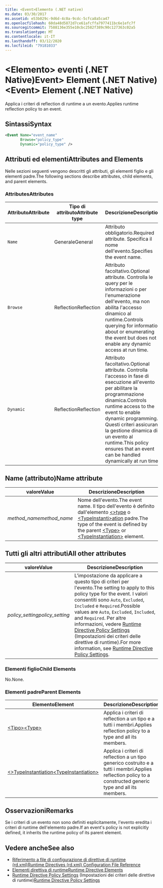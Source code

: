 ```yaml
---
title: <Event>Elemento (.NET native)
ms.date: 03/30/2017
ms.assetid: e53b029c-9d6d-4c0a-9cdc-5cfca8a5ca47
ms.openlocfilehash: 60da48d5872d7ce61afcffa7977411bc6e1efc7f
ms.sourcegitcommit: 7588136e355e10cbc2582f389c90c127363c02a5
ms.translationtype: MT
ms.contentlocale: it-IT
ms.lasthandoff: 03/12/2020
ms.locfileid: "79181033"
---
```

# <a name="event-element-net-native"></a><span data-ttu-id="00d0c-102">\<Elemento> eventi (.NET Native)Event> Element (.NET Native)</span><span class="sxs-lookup"><span data-stu-id="00d0c-102">\<Event> Element (.NET Native)</span></span>
<span data-ttu-id="00d0c-103">Applica i criteri di reflection di runtime a un evento.</span><span class="sxs-lookup"><span data-stu-id="00d0c-103">Applies runtime reflection policy to an event.</span></span>  
  
## <a name="syntax"></a><span data-ttu-id="00d0c-104">Sintassi</span><span class="sxs-lookup"><span data-stu-id="00d0c-104">Syntax</span></span>  
  
```xml  
<Event Name="event_name"
       Browse="policy_type"
       Dynamic="policy_type" />  
```  
  
## <a name="attributes-and-elements"></a><span data-ttu-id="00d0c-105">Attributi ed elementi</span><span class="sxs-lookup"><span data-stu-id="00d0c-105">Attributes and Elements</span></span>  
 <span data-ttu-id="00d0c-106">Nelle sezioni seguenti vengono descritti gli attributi, gli elementi figlio e gli elementi padre.</span><span class="sxs-lookup"><span data-stu-id="00d0c-106">The following sections describe attributes, child elements, and parent elements.</span></span>  
  
### <a name="attributes"></a><span data-ttu-id="00d0c-107">Attributes</span><span class="sxs-lookup"><span data-stu-id="00d0c-107">Attributes</span></span>  
  
|<span data-ttu-id="00d0c-108">Attributo</span><span class="sxs-lookup"><span data-stu-id="00d0c-108">Attribute</span></span>|<span data-ttu-id="00d0c-109">Tipo di attributo</span><span class="sxs-lookup"><span data-stu-id="00d0c-109">Attribute type</span></span>|<span data-ttu-id="00d0c-110">Descrizione</span><span class="sxs-lookup"><span data-stu-id="00d0c-110">Description</span></span>|  
|---------------|--------------------|-----------------|  
|`Name`|<span data-ttu-id="00d0c-111">Generale</span><span class="sxs-lookup"><span data-stu-id="00d0c-111">General</span></span>|<span data-ttu-id="00d0c-112">Attributo obbligatorio.</span><span class="sxs-lookup"><span data-stu-id="00d0c-112">Required attribute.</span></span> <span data-ttu-id="00d0c-113">Specifica il nome dell'evento.</span><span class="sxs-lookup"><span data-stu-id="00d0c-113">Specifies the event name.</span></span>|  
|`Browse`|<span data-ttu-id="00d0c-114">Reflection</span><span class="sxs-lookup"><span data-stu-id="00d0c-114">Reflection</span></span>|<span data-ttu-id="00d0c-115">Attributo facoltativo.</span><span class="sxs-lookup"><span data-stu-id="00d0c-115">Optional attribute.</span></span> <span data-ttu-id="00d0c-116">Controlla le query per le informazioni o per l'enumerazione dell'evento, ma non abilita l'accesso dinamico al runtime.</span><span class="sxs-lookup"><span data-stu-id="00d0c-116">Controls querying for information about or enumerating the event but does not enable any dynamic access at run time.</span></span>|  
|`Dynamic`|<span data-ttu-id="00d0c-117">Reflection</span><span class="sxs-lookup"><span data-stu-id="00d0c-117">Reflection</span></span>|<span data-ttu-id="00d0c-118">Attributo facoltativo.</span><span class="sxs-lookup"><span data-stu-id="00d0c-118">Optional attribute.</span></span> <span data-ttu-id="00d0c-119">Controlla l'accesso in fase di esecuzione all'evento per abilitare la programmazione dinamica.</span><span class="sxs-lookup"><span data-stu-id="00d0c-119">Controls runtime access to the event to enable dynamic programming.</span></span> <span data-ttu-id="00d0c-120">Questi criteri assicurano la gestione dinamica di un evento al runtime.</span><span class="sxs-lookup"><span data-stu-id="00d0c-120">This policy ensures that an event can be handled dynamically at run time.</span></span>|  
  
## <a name="name-attribute"></a><span data-ttu-id="00d0c-121">Name (attributo)</span><span class="sxs-lookup"><span data-stu-id="00d0c-121">Name attribute</span></span>  
  
|<span data-ttu-id="00d0c-122">valore</span><span class="sxs-lookup"><span data-stu-id="00d0c-122">Value</span></span>|<span data-ttu-id="00d0c-123">Descrizione</span><span class="sxs-lookup"><span data-stu-id="00d0c-123">Description</span></span>|  
|-----------|-----------------|  
|<span data-ttu-id="00d0c-124">*method_name*</span><span class="sxs-lookup"><span data-stu-id="00d0c-124">*method_name*</span></span>|<span data-ttu-id="00d0c-125">Nome dell'evento.</span><span class="sxs-lookup"><span data-stu-id="00d0c-125">The event name.</span></span> <span data-ttu-id="00d0c-126">Il tipo dell'evento è definito dall'elemento [ \<>type](type-element-net-native.md) o [ \<TypeInstanti>ation](typeinstantiation-element-net-native.md) padre.</span><span class="sxs-lookup"><span data-stu-id="00d0c-126">The type of the event is defined by the parent [\<Type>](type-element-net-native.md) or [\<TypeInstantiation>](typeinstantiation-element-net-native.md) element.</span></span>|  
  
## <a name="all-other-attributes"></a><span data-ttu-id="00d0c-127">Tutti gli altri attributi</span><span class="sxs-lookup"><span data-stu-id="00d0c-127">All other attributes</span></span>  
  
|<span data-ttu-id="00d0c-128">valore</span><span class="sxs-lookup"><span data-stu-id="00d0c-128">Value</span></span>|<span data-ttu-id="00d0c-129">Descrizione</span><span class="sxs-lookup"><span data-stu-id="00d0c-129">Description</span></span>|  
|-----------|-----------------|  
|<span data-ttu-id="00d0c-130">*policy_setting*</span><span class="sxs-lookup"><span data-stu-id="00d0c-130">*policy_setting*</span></span>|<span data-ttu-id="00d0c-131">L'impostazione da applicare a questo tipo di criteri per l'evento.</span><span class="sxs-lookup"><span data-stu-id="00d0c-131">The setting to apply to this policy type for the event.</span></span> <span data-ttu-id="00d0c-132">I valori consentiti sono `Auto`, `Excluded`, `Included` e `Required`.</span><span class="sxs-lookup"><span data-stu-id="00d0c-132">Possible values are `Auto`, `Excluded`, `Included`, and `Required`.</span></span> <span data-ttu-id="00d0c-133">Per altre informazioni, vedere [Runtime Directive Policy Settings](runtime-directive-policy-settings.md) (Impostazioni dei criteri delle direttive di runtime).</span><span class="sxs-lookup"><span data-stu-id="00d0c-133">For more information, see [Runtime Directive Policy Settings](runtime-directive-policy-settings.md).</span></span>|  
  
### <a name="child-elements"></a><span data-ttu-id="00d0c-134">Elementi figlio</span><span class="sxs-lookup"><span data-stu-id="00d0c-134">Child Elements</span></span>  
 <span data-ttu-id="00d0c-135">No.</span><span class="sxs-lookup"><span data-stu-id="00d0c-135">None.</span></span>  
  
### <a name="parent-elements"></a><span data-ttu-id="00d0c-136">Elementi padre</span><span class="sxs-lookup"><span data-stu-id="00d0c-136">Parent Elements</span></span>  
  
|<span data-ttu-id="00d0c-137">Elemento</span><span class="sxs-lookup"><span data-stu-id="00d0c-137">Element</span></span>|<span data-ttu-id="00d0c-138">Descrizione</span><span class="sxs-lookup"><span data-stu-id="00d0c-138">Description</span></span>|  
|-------------|-----------------|  
|[<span data-ttu-id="00d0c-139">\<Tipo></span><span class="sxs-lookup"><span data-stu-id="00d0c-139">\<Type></span></span>](type-element-net-native.md)|<span data-ttu-id="00d0c-140">Applica i criteri di reflection a un tipo e a tutti i membri.</span><span class="sxs-lookup"><span data-stu-id="00d0c-140">Applies reflection policy to a type and all its members.</span></span>|  
|[<span data-ttu-id="00d0c-141">\<>TypeInstantiation</span><span class="sxs-lookup"><span data-stu-id="00d0c-141">\<TypeInstantiation></span></span>](typeinstantiation-element-net-native.md)|<span data-ttu-id="00d0c-142">Applica i criteri di reflection a un tipo generico costruito e a tutti i membri.</span><span class="sxs-lookup"><span data-stu-id="00d0c-142">Applies reflection policy to a constructed generic type and all its members.</span></span>|  
  
## <a name="remarks"></a><span data-ttu-id="00d0c-143">Osservazioni</span><span class="sxs-lookup"><span data-stu-id="00d0c-143">Remarks</span></span>  
 <span data-ttu-id="00d0c-144">Se i criteri di un evento non sono definiti esplicitamente, l'evento eredita i criteri di runtime dell'elemento padre.</span><span class="sxs-lookup"><span data-stu-id="00d0c-144">If an event's policy is not explicitly defined, it inherits the runtime policy of its parent element.</span></span>  
  
## <a name="see-also"></a><span data-ttu-id="00d0c-145">Vedere anche</span><span class="sxs-lookup"><span data-stu-id="00d0c-145">See also</span></span>

- [<span data-ttu-id="00d0c-146">Riferimento a file di configurazione di direttive di runtime (rd.xml)</span><span class="sxs-lookup"><span data-stu-id="00d0c-146">Runtime Directives (rd.xml) Configuration File Reference</span></span>](runtime-directives-rd-xml-configuration-file-reference.md)
- [<span data-ttu-id="00d0c-147">Elementi direttiva di runtime</span><span class="sxs-lookup"><span data-stu-id="00d0c-147">Runtime Directive Elements</span></span>](runtime-directive-elements.md)
- <span data-ttu-id="00d0c-148">[Runtime Directive Policy Settings](runtime-directive-policy-settings.md) (Impostazioni dei criteri delle direttive di runtime)</span><span class="sxs-lookup"><span data-stu-id="00d0c-148">[Runtime Directive Policy Settings](runtime-directive-policy-settings.md)</span></span>
